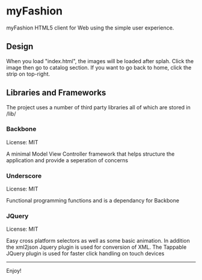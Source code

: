 myFashion
===========

myFashion HTML5 client for Web using the simple user experience.


Design
-----------------
When you load "index.html", the images will be loaded after splah.
Click the image then go to catalog section.
If you want to go back to home, click the strip on top-right.

Libraries and Frameworks
-----------------
The project uses a number of third party libraries all of which are stored in
/lib/

### Backbone
License: MIT

A minimal Model View Controller framework that helps structure the 
application and provide a seperation of concerns

### Underscore
License: MIT

Functional programming functions and is a dependancy for Backbone

### JQuery
License: MIT

Easy cross platform selectors as well as some basic animation.
In addition the xml2json Jquery plugin is used for conversion of XML.
The Tappable JQuery plugin is used for faster click handling on touch devices



---

Enjoy!
